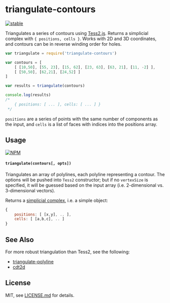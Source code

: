 # triangulate-contours

[![stable](http://badges.github.io/stability-badges/dist/stable.svg)](http://github.com/badges/stability-badges)

Triangulates a series of contours using [Tess2.js](https://github.com/memononen/tess2.js). Returns a simplicial complex with `{ positions, cells }`. Works with 2D and 3D coordinates, and contours can be in reverse winding order for holes. 

```js
var triangulate = require('triangulate-contours')

var contours = [
    [ [10,50], [55, 23], [15, 62], [23, 63], [63, 21], [11, -2] ],
    [ [50,50], [62,21], [24,52] ]
]

var results = triangulate(contours)

console.log(results)
/*
    { positions: [ ... ], cells: [ ... ] }
 */
```

`positions` are a series of points with the same number of components as the input, and `cells` is a list of faces with indices into the positions array. 

## Usage

[![NPM](https://nodei.co/npm/triangulate-contours.png)](https://nodei.co/npm/triangulate-contours/)

#### `triangulate(contours[, opts])`

Triangulates an array of polylines, each polyline representing a contour. The options will be pushed into `Tess2` constructor; but if no `vertexSize` is specified, it will be guessed based on the input array (i.e. 2-dimensional vs. 3-dimensional vectors).

Returns a [simplicial complex](https://github.com/mikolalysenko/simplicial-complex), i.e. a simple object: 

```js
{ 
    positions: [ [x,y], .. ], 
    cells: [ [a,b,c], .. ] 
}
```

## See Also

For more robust triangulation than Tess2, see the following:

- [triangulate-polyline](https://www.npmjs.com/package/triangulate-polyline)
- [cdt2d](https://www.npmjs.com/package/cdt2d)

## License

MIT, see [LICENSE.md](http://github.com/mattdesl/triangulate-contours/blob/master/LICENSE.md) for details.
